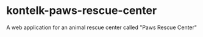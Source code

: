 # kontelk-paws-rescue-center
A web application for an animal rescue center called "Paws Rescue Center"
